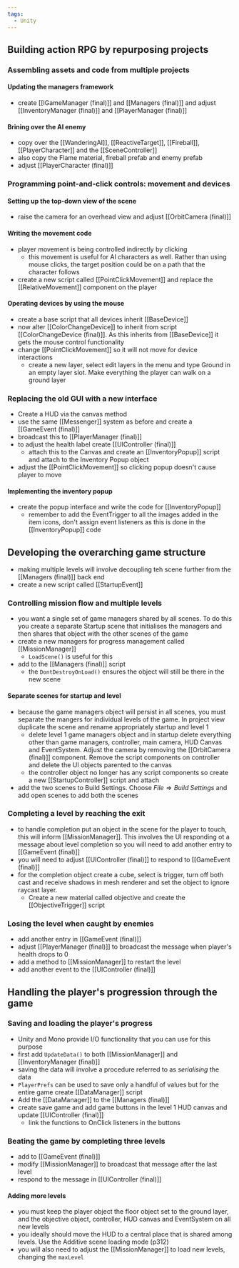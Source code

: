 ```yaml
---
tags:
  - Unity
---
```

## Building action RPG by repurposing projects
### Assembling assets and code from multiple projects
#### Updating the managers framework
- create [[IGameManager (final)]] and [[Managers (final)]] and adjust [[InventoryManager (final)]] and [[PlayerManager (final)]]
#### Brining over the AI enemy
- copy over the [[WanderingAI]], [[ReactiveTarget]], [[Fireball]], [[PlayerCharacter]] and the [[SceneController]]
- also copy the Flame material, fireball prefab and enemy prefab
- adjust [[PlayerCharacter (final)]]
### Programming point-and-click controls: movement and devices
#### Setting up the top-down view of the scene
- raise the camera for an overhead view and adjust [[OrbitCamera (final)]]
#### Writing the movement code
- player movement is being controlled indirectly by clicking
	- this movement is useful for AI characters as well. Rather than using mouse clicks, the target position could be on a path that the character follows
- create a new script called [[PointClickMovement]] and replace the [[RelativeMovement]] component on the player
#### Operating devices by using the mouse
- create a base script that all devices inherit [[BaseDevice]]
- now alter [[ColorChangeDevice]] to inherit from script [[ColorChangeDevice (final)]]. As this inherits from [[BaseDevice]] it gets the mouse control functionality
- change [[PointClickMovement]] so it will not move for device interactions
	- create a new layer, select edit layers in the menu and type Ground in an empty layer slot. Make everything the player can walk on a ground layer
### Replacing the old GUI with a new interface
- Create a HUD via the canvas method
- use the same [[Messenger]] system as before and create a [[GameEvent (final)]]
- broadcast this to [[PlayerManager (final)]]
- to adjust the health label create [[UIController (final)]]
	- attach this to the Canvas and create an [[InventoryPopup]] script and attach to the Inventory Popup object
- adjust the [[PointClickMovement]] so clicking popup doesn't cause player to move
#### Implementing the inventory popup
- create the popup interface and write the code for [[InventoryPopup]]
	- remember to add the EventTrigger to all the images added in the item icons, don't assign event listeners as this is done in the [[InventoryPopup]] code
## Developing the overarching game structure
- making multiple levels will involve decoupling teh scene further from the [[Managers (final)]] back end
- create a new script called [[StartupEvent]]
### Controlling mission flow and multiple levels
- you want a single set of game managers shared by all scenes. To do this you create a separate Startup scene that initialises the managers and then shares that object with the other scenes of the game
- create a new managers for progress management called [[MissionManager]]
	- `LoadScene()` is useful for this
- add to the [[Managers (final)]] script
	- the `DontDestroyOnLoad()` ensures the object will still be there in the new scene
#### Separate scenes for startup and level
- because the game managers object will persist in all scenes, you must separate the mangers for individual levels of the game. In project view duplicate the scene and rename appropriately startup and level 1
	- delete level 1 game managers object and in startup delete everything other than game managers, controller, main camera, HUD Canvas and EventSystem. Adjust the camera by removing the [[OrbitCamera (final)]] component. Remove the script components on controller and delete the UI objects parented to the canvas
	- the controller object no longer has any script components so create a new [[StartupController]] script and attach
- add the two scenes to Build Settings. Choose $File \Rightarrow Build \; Settings$ and add open scenes to add both the scenes 
### Completing a level by reaching the exit
- to handle completion put an object in the scene for the player to touch, this will inform [[MissionManager]]. This involves the UI responding ot a message about level completion so you will need to add another entry to [[GameEvent (final)]]
- you will need to adjust [[UIController (final)]] to respond to [[GameEvent (final)]]
- for the completion object create a cube, select is trigger, turn off both cast and receive shadows in mesh renderer and set the object to ignore raycast layer.
	- Create a new material called objective and create the [[ObjectiveTrigger]] script
### Losing the level when caught by enemies
- add another entry in [[GameEvent (final)]]
- adjust [[PlayerManager (final)]] to broadcast the message when player's health drops to 0
- add a method to [[MissionManager]] to restart the level
- add another event to the [[UIController (final)]]
## Handling the player's progression through the game
### Saving and loading the player's progress
- Unity and Mono provide I/O functionality that you can use for this purpose
- first add `UpdateData()` to both [[MissionManager]] and [[InventoryManager (final)]]
- saving the data will involve a procedure referred to as *serialising* the data
- `PlayerPrefs` can be used to save only a handful of values but for the entire game create [[DataManager]] script
- Add the [[DataManager]] to the [[Managers (final)]]
- create save game and add game buttons in the level 1 HUD canvas and update [[UIController (final)]]
	- link the functions to OnClick listeners in the buttons
### Beating the game by completing three levels
- add to [[GameEvent (final)]]
- modify [[MissionManager]] to broadcast that message after the last level
- respond to the message in [[UIController (final)]]
#### Adding more levels
- you must keep the player object the floor object set to the ground layer, and the objective object, controller, HUD canvas and EventSystem on all new levels
- you ideally should move the HUD to a central place that is shared among levels. Use the Additive scene loading mode (p312)
- you will also need to adjust the [[MissionManager]] to load new levels, changing the `maxLevel`